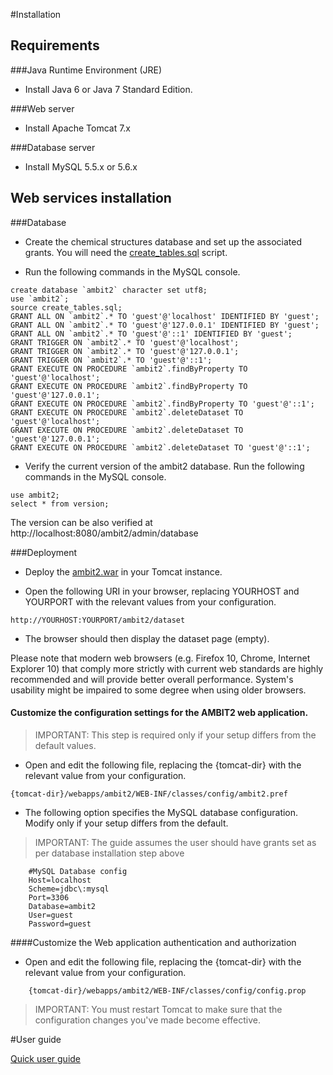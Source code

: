 #Installation

## Requirements

###Java Runtime Environment (JRE)

- Install Java 6 or Java 7 Standard Edition.

###Web server

- Install Apache Tomcat 7.x

###Database server

- Install MySQL 5.5.x or 5.6.x

## Web services installation

###Database

- Create the chemical structures database and set up the associated grants. You will need the [create_tables.sql](https://svn.code.sf.net/p/ambit/code/trunk/ambit2-all/ambit2-db/src/main/resources/ambit2/db/sql/create_tables.sql) script.

- Run the following commands in the MySQL console.

````
create database `ambit2` character set utf8;
use `ambit2`;
source create_tables.sql;
GRANT ALL ON `ambit2`.* TO 'guest'@'localhost' IDENTIFIED BY 'guest';
GRANT ALL ON `ambit2`.* TO 'guest'@'127.0.0.1' IDENTIFIED BY 'guest';
GRANT ALL ON `ambit2`.* TO 'guest'@'::1' IDENTIFIED BY 'guest';
GRANT TRIGGER ON `ambit2`.* TO 'guest'@'localhost';
GRANT TRIGGER ON `ambit2`.* TO 'guest'@'127.0.0.1';
GRANT TRIGGER ON `ambit2`.* TO 'guest'@'::1';
GRANT EXECUTE ON PROCEDURE `ambit2`.findByProperty TO 'guest'@'localhost';
GRANT EXECUTE ON PROCEDURE `ambit2`.findByProperty TO 'guest'@'127.0.0.1';
GRANT EXECUTE ON PROCEDURE `ambit2`.findByProperty TO 'guest'@'::1';
GRANT EXECUTE ON PROCEDURE `ambit2`.deleteDataset TO 'guest'@'localhost';
GRANT EXECUTE ON PROCEDURE `ambit2`.deleteDataset TO 'guest'@'127.0.0.1';
GRANT EXECUTE ON PROCEDURE `ambit2`.deleteDataset TO 'guest'@'::1';

````

- Verify the current version of the ambit2 database. Run the following commands in the MySQL console.  

````
use ambit2;
select * from version;
````

The version can be also verified at http://localhost:8080/ambit2/admin/database

###Deployment

- Deploy the [ambit2.war](http://sourceforge.net/projects/ambit/files/Ambit2/AMBIT%20REST%20web%20services/services/ambit-rest-2.5.8/ambit2-www-2.5.8.war/download) in your Tomcat instance.

- Open the following URI in your browser, replacing YOURHOST and YOURPORT with the relevant values from your configuration.

````
http://YOURHOST:YOURPORT/ambit2/dataset
````

- The browser should then display the dataset page (empty).
	
Please note that modern web browsers (e.g. Firefox 10, Chrome, Internet Explorer 10) that comply more strictly with current web standards are highly recommended and will provide better overall performance. System's usability might be impaired to some degree when using older browsers.

#### Customize the configuration settings for the AMBIT2 web application.

>IMPORTANT: This step is required only if your setup differs from the default values.

- Open and edit the following file, replacing the {tomcat-dir} with the relevant value from your configuration.

````
{tomcat-dir}/webapps/ambit2/WEB-INF/classes/config/ambit2.pref
````

- The following option specifies the MySQL database configuration. Modify only if your setup differs from the default.

>IMPORTANT: The guide assumes the user should have grants set as per database installation step above

````
	#MySQL Database config
	Host=localhost
	Scheme=jdbc\:mysql
	Port=3306
	Database=ambit2
	User=guest
	Password=guest
````

####Customize the Web application authentication and authorization

- Open and edit the following file, replacing the {tomcat-dir} with the relevant value from your configuration.

````
	{tomcat-dir}/webapps/ambit2/WEB-INF/classes/config/config.prop
````	

>IMPORTANT: You must restart Tomcat to make sure that the configuration	changes you've made become effective.

#User guide

[Quick user guide](./usage.html)	 